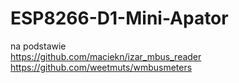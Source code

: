 # ESP8266-D1-Mini-Apator

na podstawie </br>
https://github.com/maciekn/izar_mbus_reader </br>
https://github.com/weetmuts/wmbusmeters </br>

